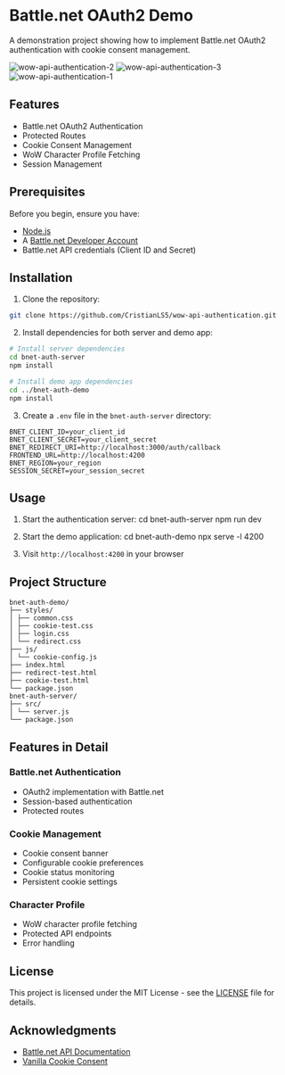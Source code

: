 # Battle.net OAuth2 Demo

A demonstration project showing how to implement Battle.net OAuth2 authentication with cookie consent management.

![wow-api-authentication-2](https://github.com/user-attachments/assets/8f027cba-aba3-442e-a415-e7d64d548bab)
![wow-api-authentication-3](https://github.com/user-attachments/assets/b1d1b6be-ad5d-4cc0-8248-870751ebaaa7)
![wow-api-authentication-1](https://github.com/user-attachments/assets/25ac0365-1a93-4ff3-8bba-f3b235b7046e)

## Features

- Battle.net OAuth2 Authentication
- Protected Routes
- Cookie Consent Management
- WoW Character Profile Fetching
- Session Management

## Prerequisites

Before you begin, ensure you have:
- [Node.js](https://nodejs.org/en)
- A [Battle.net Developer Account](https://develop.battle.net)
- Battle.net API credentials (Client ID and Secret)

## Installation

1. Clone the repository: 

```bash
git clone https://github.com/CristianLS5/wow-api-authentication.git
```

2. Install dependencies for both server and demo app:

```bash
# Install server dependencies
cd bnet-auth-server
npm install

# Install demo app dependencies
cd ../bnet-auth-demo
npm install
```

3. Create a `.env` file in the `bnet-auth-server` directory:

```env
BNET_CLIENT_ID=your_client_id
BNET_CLIENT_SECRET=your_client_secret
BNET_REDIRECT_URI=http://localhost:3000/auth/callback
FRONTEND_URL=http://localhost:4200
BNET_REGION=your_region
SESSION_SECRET=your_session_secret
```

## Usage

1. Start the authentication server:
    cd bnet-auth-server
    npm run dev

2. Start the demo application:
    cd bnet-auth-demo
    npx serve -l 4200

3. Visit `http://localhost:4200` in your browser

## Project Structure

    bnet-auth-demo/
    ├── styles/
    │ ├── common.css
    │ ├── cookie-test.css
    │ ├── login.css
    │ └── redirect.css
    ├── js/
    │ └── cookie-config.js
    ├── index.html
    ├── redirect-test.html
    ├── cookie-test.html
    └── package.json
    bnet-auth-server/
    ├── src/
    │ └── server.js
    └── package.json

## Features in Detail

### Battle.net Authentication
- OAuth2 implementation with Battle.net
- Session-based authentication
- Protected routes

### Cookie Management
- Cookie consent banner
- Configurable cookie preferences
- Cookie status monitoring
- Persistent cookie settings

### Character Profile
- WoW character profile fetching
- Protected API endpoints
- Error handling

## License

This project is licensed under the MIT License - see the [LICENSE](LICENSE) file for details.

## Acknowledgments

- [Battle.net API Documentation](https://develop.battle.net/documentation)
- [Vanilla Cookie Consent](https://cookieconsent.orestbida.com/)

